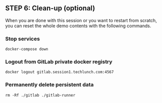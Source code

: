 ## STEP 6: Clean-up (optional)

When you are done with this session or you want to restart from scratch, you can reset the whole demo contents with the following commands.

### Stop services

    docker-compose down

### Logout from GitLab private docker registry

    docker logout gitlab.session1.techlunch.com:4567

### Permanently delete persistent data

    rm -Rf ./gitlab ./gitlab-runner
